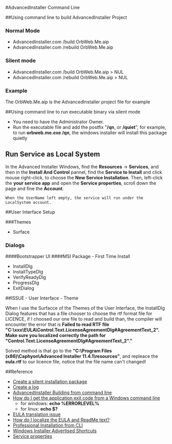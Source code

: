 #AdvancedInstaller Command Line

##Using command line to build AdvancedInstaller Project

### Normal Mode 
* AdvancedInstaller.com /build OrbWeb.Me.aip
* AdvancedInstaller.com /rebuild OrbWeb.Me.aip

### Silent mode

* AdvancedInstaller.com /build OrbWeb.Me.aip > NUL
* AdvancedInstaller.com /rebuild OrbWeb.Me.aip > NUL


### Example

 The OrbWeb.Me.aip is the AdvancedInstaller project file for example


##Using command line to run executable binary via silent mode

* You need to have the Administrator Owner.
* Run the executable file and add the postfix "**/qn**, or **/quiet**", for example, to run **orbweb.me.exe /qn**, the windows installer will install this package quietly

## Run Service as Local System

In the Advanced Installer Windows, find the **Resources** -> **Services**, and then in the **Install And Control** pannel, find the **Service to Install** and click mouse right-click, to choose the **New Service Installation**. Then, left-click the **your service app** and open the **Service properties**, scroll down the page and fine the **Account**.

`When the UserName left empty, the service will run under the LocalSystem account.`

##User Interface Setup

###Themes
- Surface 

### Dialogs
####Bootstrapper UI
####MSI Package - First Time Install
* InstallDlg
* InstallTypeDlg
* VerifyReadyDlg
* ProgressDlg
* ExitDialog

##ISSUE - User Interface - Theme

When I use the Surfacce of the Themes of the User Interface, the InstallDlg Dialog features that has a file chooser to choose the rtf format file for LICENCE, if I choosed our one file to read and build than, the compiler will encounter the error that is **Failed to read RTF file "C:\xxx\EULA\Control.Text.LicenseAgreementDlg#AgreementText_2". Make sure you localized correctly the path for "Control.Text.LicenseAgreementDlg#AgreementText_2"."**

Solved method is that go to the **"C:\Program Files (x86)\Caphyon\Advanced Installer 11.4.1\resources"**, and repleace the **eula.rtf** to our licence file, notice that the file name can't changed!

##Reference 

* [Create a silent installation package](http://www.advancedinstaller.com/user-guide/qa-silent-install.html)
* [Create a log](http://www.advancedinstaller.com/user-guide/qa-log.html#automated-logging)
* [AdvancedInstaller Building from command line](http://www.advancedinstaller.com/user-guide/command-line.html)
* [How do I get the application exit code from a Windows command line](http://stackoverflow.com/questions/334879/how-do-i-get-the-application-exit-code-from-a-windows-command-line)
	* for windows: **echo %ERRORLEVEL%**
	* for linux: **echo $?**
* [EULA translation issue](http://www.advancedinstaller.com/forums/viewtopic.php?f=2&t=19625)
* [How do I localize the EULA and ReadMe text?](http://www.advancedinstaller.com/user-guide/qa-localize-element.html)
* [Professional Installation from CLI](http://www.advancedinstaller.com/user-guide/tutorial-professional-cli.html)
* [Windows Installer Advertised Shortcuts](http://www.advancedinstaller.com/user-guide/advertised-shortcuts.html)
* [Service properties](http://www.advancedinstaller.com/user-guide/service-properties.html)